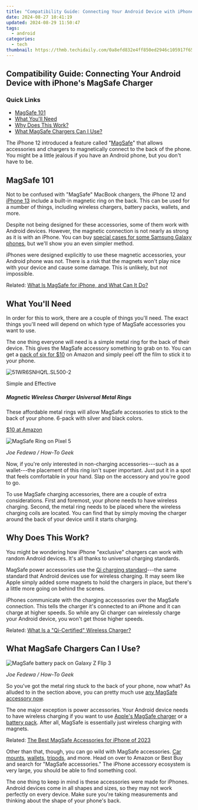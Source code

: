 ```yaml
---
title: "Compatibility Guide: Connecting Your Android Device with iPhone's MagSafe Charger"
date: 2024-08-27 10:41:19
updated: 2024-08-29 11:50:47
tags:
  - android
categories:
  - tech
thumbnail: https://thmb.techidaily.com/0a8efd832e4ff850ed2946c105917f658a3e5ec7d74782a26831b6d30a49981c.jpg
---
```


## Compatibility Guide: Connecting Your Android Device with iPhone's MagSafe Charger

### Quick Links

* [MagSafe 101](https://some-skills.techidaily.com/the-ultimate-review-of-asuss-4k-hdr-powerhouse-for-2024/)
* [What You'll Need](https://extra-information.techidaily.com/contrast-and-composition-theory-in-design/)
* [Why Does This Work?](https://driver-error.techidaily.com/understanding-the-legacy-how-usb-composite-devices-differ-from-modern-usbs/)
* [What MagSafe Chargers Can I Use?](https://hardware-help.techidaily.com/get-the-latest-canon-mg2er-driver-installation-on-windows-computers/)

 The iPhone 12 introduced a feature called "[MagSafe](https://techno-recovery.techidaily.com/mastering-regional-adjustments-how-to-update-regions-on-your-iphone/)" that allows accessories and chargers to magnetically connect to the back of the phone. You might be a little jealous if you have an Android phone, but you don't have to be.

##  MagSafe 101

 Not to be confused with "MagSafe" MacBook chargers, the iPhone 12 and [iPhone 13](https://review-topics.techidaily.com/play-mkv-movies-on-moto-g24-is-it-possible-by-aiseesoft-video-converter-play-mkv-on-android/) include a built-in magnetic ring on the back. This can be used for a number of things, including wireless chargers, battery packs, wallets, and more.

 Despite not being designed for these accessories, some of them work with Android devices. However, the magnetic connection is not nearly as strong as it is with an iPhone. You can buy [special cases for some Samsung Galaxy phones](https://www.reviewgeek.com/93037/moments-new-cases-bring-magsafe-to-some-galaxy-devices/), but we'll show you an even simpler method.

 iPhones were designed explicitly to use these magnetic accessories, your Android phone was not. There is a risk that the magnets won't play nice with your device and cause some damage. This is unlikely, but not impossible.

Related: [What Is MagSafe for iPhone, and What Can It Do?](https://techno-recovery.techidaily.com/mastering-regional-adjustments-how-to-update-regions-on-your-iphone/) 

##  What You'll Need

 In order for this to work, there are a couple of things you'll need. The exact things you'll need will depend on which type of MagSafe accessories you want to use.

 The one thing everyone will need is a simple metal ring for the back of their device. This gives the MagSafe accessory something to grab on to. You can get a [pack of six for $10](https://www.amazon.com/Wannap-Magnetic-Wireless-Charger-Sticker/dp/B075YB8C7F/?tag=htg-v2-4qdt3r5-20&ascsubtag=UUhtgUeUpU207556&asc%5Frefurl=https%3A%2F%2Fwww.howtogeek.com%2F774757%2Fhow-to-use-iphone-magsafe-chargers-with-an-android-phone%2F&asc%5Fcampaign=Short-Term) on Amazon and simply peel off the film to stick it to your phone.

![51WR6SNHQfL._SL500_-2](https://static1.howtogeekimages.com/wordpress/wp-content/uploads/2023/06/51wr6snhqfl-_sl500_-2.jpg) 

Simple and Effective

#####  Magnetic Wireless Charger Universal Metal Rings

These affordable metal rings will allow MagSafe accessories to stick to the back of your phone. 6-pack with silver and black colors.

[$10 at Amazon](https://www.amazon.com/Wannap-Magnetic-Wireless-Charger-Sticker/dp/B075YB8C7F/) 

![MagSafe Ring on Pixel 5](https://static1.howtogeekimages.com/wordpress/wp-content/uploads/2021/12/magsafe-ring-on-pixel.jpg) 

_Joe Fedewa / How-To Geek_

 Now, if you're only interested in non-charging accessories---such as a wallet---the placement of this ring isn't super important. Just put it in a spot that feels comfortable in your hand. Slap on the accessory and you're good to go.

 To use MagSafe charging accessories, there are a couple of extra considerations. First and foremost, your phone needs to have wireless charging. Second, the metal ring needs to be placed where the wireless charging coils are located. You can find that by simply moving the charger around the back of your device until it starts charging.

##  Why Does This Work?

 You might be wondering how iPhone "exclusive" chargers can work with random Android devices. It's all thanks to universal charging standards.

 MagSafe power accessories use the [Qi charging standard](https://smart-video-creator.techidaily.com/updated-2024-approved-mac-users-download-vllo-and-find-alternative-solutions/)\---the same standard that Android devices use for wireless charging. It may seem like Apple simply added some magnets to hold the chargers in place, but there's a little more going on behind the scenes.

 iPhones communicate with the charging accessories over the MagSafe connection. This tells the charger it's connected to an iPhone and it can charge at higher speeds. So while any Qi charger can wirelessly charge your Android device, you won't get those higher speeds.

Related: [What Is a "Qi-Certified" Wireless Charger?](https://smart-video-creator.techidaily.com/updated-2024-approved-mac-users-download-vllo-and-find-alternative-solutions/) 

##  What MagSafe Chargers Can I Use?

![MagSafe battery pack on Galaxy Z Flip 3](https://static1.howtogeekimages.com/wordpress/wp-content/uploads/2021/12/magsafe-battery-pack.jpg) 

_Joe Fedewa / How-To Geek_

 So you've got the metal ring stuck to the back of your phone, now what? As alluded to in the section above, you can pretty much use [any MagSafe accessory now](https://facebook-video-footage.techidaily.com/new-2024-approved-achieving-broadcast-excellence-your-guide-to-youtubes-live-360-videos/).

 The one major exception is power accessories. Your Android device needs to have wireless charging if you want to use [Apple's MagSafe charger](https://www.amazon.com/dp/B09B8Q6LYW?ots=1&slotNum=3&imprToken=2cbee1e2-5821-42fb-d00&tag=htg-v2-4qdt3r5-20&linkCode=w50&th=1&ascsubtag=UUhtgUeUpU207556&asc%5Frefurl=https%3A%2F%2Fwww.howtogeek.com%2F774757%2Fhow-to-use-iphone-magsafe-chargers-with-an-android-phone%2F&asc%5Fcampaign=Short-Term) or a [battery pack](https://www.amazon.com/dp/B09B8Q6LYW?ots=1&slotNum=3&imprToken=2cbee1e2-5821-42fb-d00&tag=htg-v2-4qdt3r5-20&linkCode=w50&th=1&ascsubtag=UUhtgUeUpU207556&asc%5Frefurl=https%3A%2F%2Fwww.howtogeek.com%2F774757%2Fhow-to-use-iphone-magsafe-chargers-with-an-android-phone%2F&asc%5Fcampaign=Short-Term). After all, MagSafe is essentially just wireless charging with magnets.

Related: [The Best MagSafe Accessories for iPhone of 2023](https://facebook-video-footage.techidaily.com/new-2024-approved-achieving-broadcast-excellence-your-guide-to-youtubes-live-360-videos/) 

 Other than that, though, you can go wild with MagSafe accessories. [Car mounts](https://www.amazon.com/dp/B098HD3B4L?ots=1&slotNum=2&imprToken=2cbee1e2-5821-42fb-d00&tag=htg-v2-4qdt3r5-20&linkCode=w50&ascsubtag=UUhtgUeUpU207556&asc%5Frefurl=https%3A%2F%2Fwww.howtogeek.com%2F774757%2Fhow-to-use-iphone-magsafe-chargers-with-an-android-phone%2F&asc%5Fcampaign=Short-Term), [wallets](https://www.twelvesouth.com/products/surfacepad-for-iphone), [tripods](https://www.bhphotovideo.com/c/product/1662931-REG/joby%5Fgriptight%5Ftripod%5Fmount%5Ffor.html/BI/22163/KBID/28708/SID/UUhtgUeUpU207556), and more. Head on over to Amazon or Best Buy and search for "MagSafe accessories." The iPhone accessory ecosystem is very large, you should be able to find something cool.

 The one thing to keep in mind is these accessories were made for iPhones. Android devices come in all shapes and sizes, so they may not work perfectly on every device. Make sure you're taking measurements and thinking about the shape of your phone's back.

<ins class="adsbygoogle"
     style="display:block"
     data-ad-format="autorelaxed"
     data-ad-client="ca-pub-7571918770474297"
     data-ad-slot="1223367746"></ins>



<ins class="adsbygoogle"
     style="display:block"
     data-ad-client="ca-pub-7571918770474297"
     data-ad-slot="8358498916"
     data-ad-format="auto"
     data-full-width-responsive="true"></ins>
